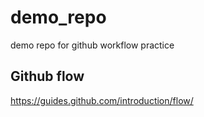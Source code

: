 # demo_repo
demo repo for github workflow practice 

## Github flow
https://guides.github.com/introduction/flow/
